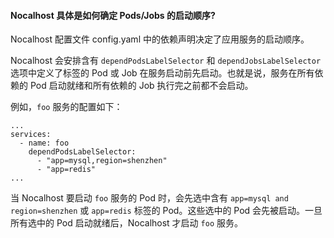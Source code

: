 #### Nocalhost 具体是如何确定 Pods/Jobs 的启动顺序?

Nocalhost 配置文件 config.yaml 中的依赖声明决定了应用服务的启动顺序。

Nocalhost 会安排含有 `dependPodsLabelSelector` 和 `dependJobsLabelSelector` 选项中定义了标签的 Pod 或 Job 在服务启动前先启动。也就是说，服务在所有依赖的 Pod 启动就绪和所有依赖的 Job 执行完之前都不会启动。

例如，`foo` 服务的配置如下：

```
...
services:
  - name: foo
    dependPodsLabelSelector:
      - "app=mysql,region=shenzhen"
      - "app=redis"
...
```
当 Nocalhost 要启动 `foo` 服务的 Pod 时，会先选中含有 `app=mysql and region=shenzhen` 或 `app=redis` 标签的 Pod。这些选中的 Pod 会先被启动。一旦所有选中的 Pod 启动就绪后，Nocalhost 才启动 `foo` 服务。

